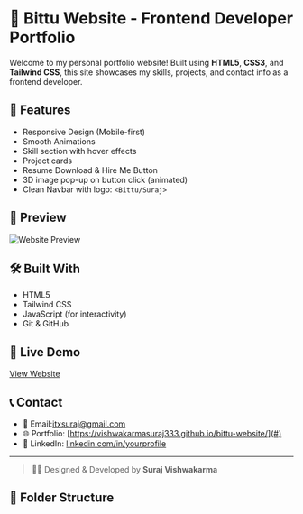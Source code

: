 # 💼 Bittu Website - Frontend Developer Portfolio

Welcome to my personal portfolio website! Built using **HTML5**, **CSS3**, and **Tailwind CSS**, this site showcases my skills, projects, and contact info as a frontend developer.

## 🚀 Features

- Responsive Design (Mobile-first)
- Smooth Animations
- Skill section with hover effects
- Project cards
- Resume Download & Hire Me Button
- 3D image pop-up on button click (animated)
- Clean Navbar with logo: `<Bittu/Suraj>`

## 📸 Preview

![Website Preview](screenshot.png)

## 🛠️ Built With

- HTML5
- Tailwind CSS
- JavaScript (for interactivity)
- Git & GitHub


## 🔗 Live Demo

[View Website](https://vishwakarmasuraj333.github.io/bittu-website/)

## 📞 Contact

- 📧 Email:itxsuraj@gmail.com
- 🌐 Portfolio: [https://vishwakarmasuraj333.github.io/bittu-website/](#)
- 📱 LinkedIn: [linkedin.com/in/yourprofile](#)

---

> 👨‍💻 Designed & Developed by **Suraj Vishwakarma**


## 📂 Folder Structure

